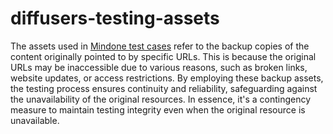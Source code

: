 # diffusers-testing-assets
The assets used in [Mindone test cases](https://github.com/mindspore-lab/mindone/tree/master/tests) refer to the backup copies of the content originally pointed to by specific URLs. This is because the original URLs may be inaccessible due to various reasons, such as broken links, website updates, or access restrictions. By employing these backup assets, the testing process ensures continuity and reliability, safeguarding against the unavailability of the original resources. In essence, it's a contingency measure to maintain testing integrity even when the original resource is unavailable.
